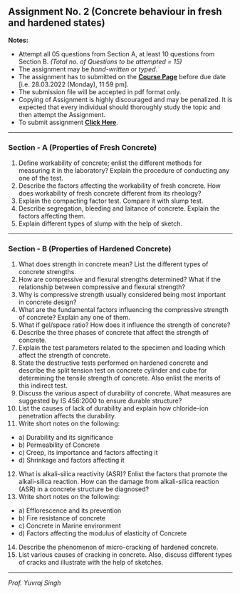 ## **Assignment No. 2 (Concrete behaviour in fresh and hardened states)**  


**Notes:**
- Attempt all 05 questions from Section A, at least 10 questions from Section B. *(Total no. of Questions to be attempted = 15)*
- The assignment may be *hand-written* or *typed*.
- The assignment has to submitted on the **[Course Page](https://guru.gndec.ac.in/21_22/course/view.php?id=641#section-1)** before due date [i.e. 28.03.2022 (Monday), 11:59 pm].
- The submission file will be accepted in pdf format only.
- Copying of Assignment is highly discouraged and may be penalized. It is expected that every individual should thoroughly study the topic and then attempt the Assignment.
- To submit assignment **[Click Here](https://guru.gndec.ac.in/21_22/mod/assign/view.php?id=3465)**.

----

### Section - A (Properties of Fresh Concrete)

1. Define workability of concrete; enlist the different methods for measuring it in the laboratory? Explain the procedure of conducting any one of the test.
2. Describe the factors affecting the workability of fresh concrete. How does workability of fresh concrete different from its rheology?
3. Explain the compacting factor test. Compare it with slump test.
4. Describe segregation, bleeding and laitance of concrete. Explain the factors affecting them.
5. Explain different types of slump with the help of sketch.

----

### Section - B (Properties of Hardened Concrete)

1. What does strength in concrete mean? List the different types of concrete strengths.
2. How are compressive and flexural strengths determined? What if the relationship between compressive and flexural strength?
3. Why is compressive strength usually considered being most important in concrete design?
4. What are the fundamental factors influencing the compressive strength of concrete? Explain any one of them.
5. What if gel/space ratio? How does it influence the strength of concrete?
6. Describe the three phases of concrete that affect the strength of concrete.
7. Explain the test parameters related to the specimen and loading which affect the strength of concrete.
8. State the destructive tests performed on hardened concrete and describe the split tension test on concrete cylinder and cube for determining the tensile strength of concrete. Also enlist the merits of this indirect test.
9. Discuss the various aspect of durability of concrete. What measures are suggested by IS 456:2000 to ensure durable structure?
10. List the causes of lack of durability and explain how chloride-ion penetration affects the durability.
11. Write short notes on the following:
  - a) Durability and its significance
  - b) Permeability of Concrete
  - c) Creep, its importance and factors affecting it
  - d) Shrinkage and factors affecting it
12. What is alkali-silica reactivity (ASR)? Enlist the factors that promote the alkali-silica reaction. How can the damage from alkali-silica reaction (ASR) in a concrete structure be diagnosed?
13. Write short notes on the following:
  - a) Efflorescence and its prevention
  - b) Fire resistance of concrete
  - c) Concrete in Marine environment
  - d) Factors affecting the modulus of elasticity of Concrete
14. Describe the phenomenon of micro-cracking of hardened concrete.
15. List various causes of cracking in concrete. Also, discuss different types of cracks and illustrate with the help of sketches.

----
*Prof. Yuvraj Singh*
